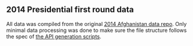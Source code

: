 ## 2014 Presidential first round data
All data was compiled from the original [2014 Afghanistan data repo](https://github.com/developmentseed/aodp-data/tree/runoff). Only minimal data processing was done to make sure the file structure follows the spec of [the API generation scripts](https://github.com/developmentseed/af-elections-api).